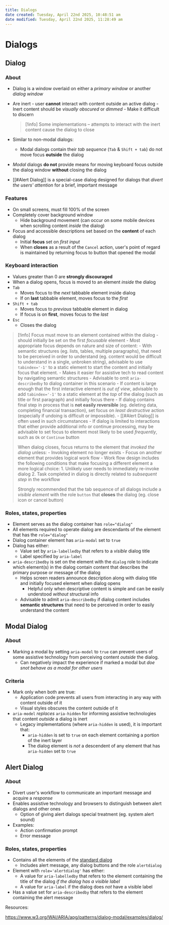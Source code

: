```yaml
---
title: Dialogs
date created: Tuesday, April 22nd 2025, 10:48:51 am
date modified: Tuesday, April 22nd 2025, 11:28:49 am
---
```


# Dialogs

## Dialog

### About

- Dialog is a window overlaid on either a _primary window_ or another _dialog window_
- Are inert - user **cannot** interact with content outside an active dialog - Inert content should be _visually obscured_ or _dimmed_ - Make it difficult to discern

  > [!info]
  > Some implementations – attempts to interact with the inert content cause the dialog to close

- Similar to non-modal dialogs:
  - Modal dialogs contain their _tab sequence_ (`Tab` & `Shift + tab`) do not move focus **outside** the dialog
- _Modal_ dialogs **do not** provide means for moving keyboard focus outside the dialog window **without** closing the dialog
- [[#Alert Dialog]] is a special-case dialog designed for dialogs that _divert the users' attention_ for a brief, important message

### Features

- On small screens, must fill 100% of the screen
- Completely cover background window
  - Hide background movement (can occur on some mobile devices when scrolling content _inside_ the dialog)
- Focus and accessible descriptions set based on the **content** of each dialog
  - Initial **focus** set on _first input_
  - When **closes** as a result of the `Cancel` action, user's point of regard is maintained by returning focus to button that opened the modal

### Keyboard interaction

- Values greater than 0 are **strongly discouraged**
- When a dialog opens, focus is moved to an element _inside_ the dialog
- `Tab`
  - Moves focus to the _next_ tabbable element inside dialog
  - If on **last** tabbable element, moves focus to the _first_
- `Shift + tab`
  - Moves focus to _previous_ tabbable element in dialog
  - If focus is on **first**, moves focus to the _last_
- `Esc`
  - Closes the dialog

> [!info]
> Focus must move to an element contained within the dialog - should initially be set on the first _focusable_ element - Most appropriate focus depends on nature and size of content: - With semantic structures (eg. lists, tables, multiple paragraphs), that need to be perceived in order to understand (eg. content would be difficult to understand in a single, unbroken string), advisable to use `tabindex='-1'` to a static element to start the content and initially focus that element. - Makes it easier for assistive tech to read content by navigating semantic structures - Advisable to omit `aria-describedby` to dialog container in this scenario - If content is large enough that the first interactive element is _out of view_, advisable to add `tabindex='-1'` to a static element at the _top_ of the dialog (such as title or first paragraph) and initially focus there - If dialog contains final step in process that is **not easily reversible** (eg. deleting data, completing financial transaction), set focus on _least destructive_ action (especially if undoing is difficult or impossible). - [[#Alert Dialog]] is often used in such circumstances - If dialog is limited to interactions that either provide additional info or continue processing, may be advisable to set focus to element most likely to be used _frequently_, such as `Ok` or `Continue` button
>
> When dialog closes, focus returns to the element that _invoked the dialog_ unless: - Invoking element no longer exists - Focus on another element that provides logical work flow - Work flow design includes the following conditions that make focusing a different element a more logical choice: 1. Unlikely user needs to immediately re-invoke dialog 2. Task completed in dialog is directly related to _subsequent step_ in the workflow
>
> Strongly recommended that the tab sequence of all dialogs include a _visible element_ with the role `button` that **closes** the dialog (eg. close icon or cancel button)

### Roles, states, properties

- Element serves as the dialog container has `role="dialog"`
- All elements required to operate dialog are descendants of the element that has the `role="dialog"`
- Dialog container element has `aria-modal` set to `true`
- Dialog has either:
  - Value set by `aria-labelledby` that refers to a _visible_ dialog title
  - Label specified by `aria-label`
- `aria-describedby` is set on the element with the `dialog` role to indicate which element(s) in the dialog contain content that describes the primary purpose or message of the dialog
  - Helps screen readers announce description along with dialog title and initially focused element when dialog opens
    - Helpful only when descriptive content is simple and can be easily understood _without_ structural info
  - Advisable to admit `aria-describedby` if dialog content includes **semantic structures** that need to be perceived in order to easily understand the content

## Modal Dialog

### About

- Marking a modal by setting `aria-model` to `true` can prevent users of some assistive technology from perceiving content _outside_ the dialog.
  - Can negatively impact the experience if marked a modal but _doe snot behave as a modal for other users_

### Criteria

- Mark only when both are true:
  - Application code prevents all users from interacting in any way with content outside of it
  - Visual styles obscures the content outside of it
- `aria-model` _replaces_ `aria-hidden` for informing assistive technologies that content _outside_ a dialog is inert
  - Legacy implementations (where `aria-hidden` is used), it is important that:
    - `aria-hidden` is set to `true` on each element containing a portion of the inert layer
    - The dialog element is _not_ a descendent of any element that has `aria-hidden` set to `true`

## Alert Dialog

### About

- Divert user's workflow to communicate an important message and acquire a _response_
- Enables assistive technology and browsers to distinguish between alert dialogs and other ones
  - Option of giving alert dialogs special treatment (eg. system alert sound)
- Examples:
  - Action confirmation prompt
  - Error message

### Roles, states, properties

- Contains all the elements of the [standard dialog](#Roles,%20states,%20properties)
  - Includes alert message, any dialog buttons and the role `alertdialog`
- Element with `role='alertdialog'` has either:
  - A value for `aria-labelledby` that refers to the element containing the title of the dialog _if the dialog has a visible label_
  - A value for `aria-label` if the dialog does _not_ have a visible label
- Has a value set for `aria-describedby` that refers to the element containing the alert message

Resources:

https://www.w3.org/WAI/ARIA/apg/patterns/dialog-modal/examples/dialog/
